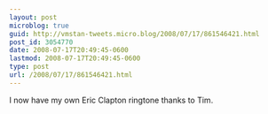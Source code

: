 ```yaml
---
layout: post
microblog: true
guid: http://vmstan-tweets.micro.blog/2008/07/17/861546421.html
post_id: 3054770
date: 2008-07-17T20:49:45-0600
lastmod: 2008-07-17T20:49:45-0600
type: post
url: /2008/07/17/861546421.html
---
```

I now have my own Eric Clapton ringtone thanks to Tim.
